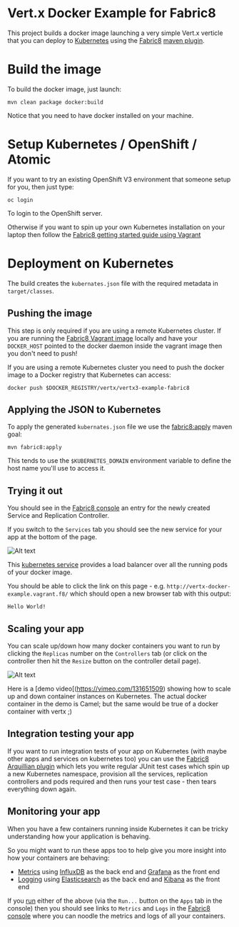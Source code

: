 # Vert.x Docker Example for Fabric8

This project builds a docker image launching a very simple Vert.x verticle that you can deploy to [Kubernetes](http://kubernetes.io/) using the [Fabric8](http://fabric8.io/) [maven plugin](http://fabric8.io/guide/mavenPlugin.html).
 
# Build the image

To build the docker image, just launch:

```
mvn clean package docker:build
```

Notice that you need to have docker installed on your machine.

# Setup Kubernetes / OpenShift / Atomic

If you want to try an existing OpenShift V3 environment that someone setup for you, then just type:

    oc login
    
To login to the OpenShift server.
    
Otherwise if you want to spin up your own Kubernetes installation on your laptop then follow the [Fabric8 getting started guide using Vagrant](http://fabric8.io/guide/getStartedVagrant.html)     

# Deployment on Kubernetes

The build creates the `kubernates.json` file with the required metadata in `target/classes`.

## Pushing the image

This step is only required if you are using a remote Kubernetes cluster. If you are running the [Fabric8 Vagrant image](http://fabric8.io/guide/getStartedVagrant.html) locally and have your `DOCKER_HOST` pointed to the docker daemon inside the vagrant image then you don't need to push!
    
If you are using a remote Kubernetes cluster you need to push the docker image to a Docker registry that Kubernetes can access:

`docker push $DOCKER_REGISTRY/vertx/vertx3-example-fabric8`

## Applying the JSON to Kubernetes

To apply the generated `kubernates.json` file we use the [fabric8:apply](http://fabric8.io/guide/mavenFabric8Apply.html) maven goal:

`mvn fabric8:apply`

This tends to use the `$KUBERNETES_DOMAIN` environment variable to define the host name you'll use to access it.

## Trying it out

You should see in the [Fabric8 console](http://fabric8.io/guide/console.html) an entry for the newly created Service and Replication Controller.
 
If you switch to the `Services` tab you should see the new service for your app at the bottom of the page. 

![Alt text](/docker-examples/vertx-docker-example-fabric8/docs/img/servicesTab.png?raw=true "Services Tab in Fabric8 Console")
 
This [kubernetes service](http://fabric8.io/guide/services.html) provides a load balancer over all the running pods of your docker image.

You should be able to click the link on this page - e.g. `http://vertx-docker-example.vagrant.f8/` which should open a new browser tab with this output:

```
Hello World!
```

## Scaling your app

You can scale up/down how many docker containers you want to run by clicking the `Replicas` number on the `Controllers` tab (or click on the controller then hit the `Resize` button on the controller detail page).

![Alt text](/docker-examples/vertx-docker-example-fabric8/docs/img/resizeControllerTab.png?raw=true "Controllers Tab in Fabric8 Console")

Here is a [demo video[(https://vimeo.com/131651509) showing how to scale up and down container instances on Kubernetes. The actual docker container in the demo is Camel; but the same would be true of a docker container with vertx ;)

## Integration testing your app

If you want to run integration tests of your app on Kubernetes (with maybe other apps and services on kubernetes too) you can use the [Fabric8 Arquillian plugin](http://fabric8.io/guide/testing.html) which lets you write regular JUnit test cases which spin up a new Kubernetes namespace, provision all the services, replication controllers and pods required and then runs your test case - then tears everything down again.

## Monitoring your app

When you have a few containers running inside Kubernetes it can be tricky understanding how your application is behaving.

So you might want to run these apps too to help give you more insight into how your containers are behaving:

* [Metrics](http://fabric8.io/guide/metrics.html) using [InfluxDB](https://influxdb.com/) as the back end and [Grafana](http://grafana.org/) as the front end 
* [Logging](http://fabric8.io/guide/logging.html) using [Elasticsearch](https://www.elastic.co/products/elasticsearch/) as the back end and [Kibana](https://www.elastic.co/products/kibana/) as the front end

If you [run](http://fabric8.io/guide/fabric8OnOpenShift.html#install-via-the-console) either of the above (via the `Run...` button on the `Apps` tab in the console) then you should see links to `Metrics` and `Logs` in the [Fabric8 console](http://fabric8.io/guide/console.html) where you can noodle the metrics and logs of all your containers. 